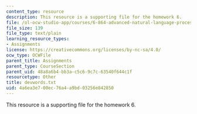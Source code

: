 ```yaml
---
content_type: resource
description: This resource is a supporting file for the homework 6.
file: /ol-ocw-studio-app/courses/6-864-advanced-natural-language-processing-fall-2005/4a6ea3e700ec76a4a9bd03256e842850_devwords.txt
file_size: 139
file_type: text/plain
learning_resource_types:
- Assignments
license: https://creativecommons.org/licenses/by-nc-sa/4.0/
ocw_type: OCWFile
parent_title: Assignments
parent_type: CourseSection
parent_uid: 48a8a6b4-bb3a-c5c6-9c7c-63540f644c1f
resourcetype: Other
title: devwords.txt
uid: 4a6ea3e7-00ec-76a4-a9bd-03256e842850
---
```

This resource is a supporting file for the homework 6.